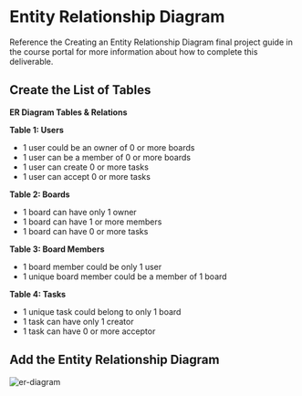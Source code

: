 # Entity Relationship Diagram

Reference the Creating an Entity Relationship Diagram final project guide in the course portal for more information about how to complete this deliverable.

## Create the List of Tables

**ER Diagram Tables & Relations**

**Table 1: Users**
- 1 user could be an owner of 0 or more boards
- 1 user can be a member of 0 or more boards
- 1 user can create 0 or more tasks
- 1 user can accept 0 or more tasks

**Table 2: Boards**
- 1 board can have only 1 owner
- 1 board can have 1 or more members
- 1 board can have 0 or more tasks

**Table 3: Board Members**
- 1 board member could be only 1 user
- 1 unique board member could be a member of 1 board

**Table 4: Tasks**
- 1 unique task could belong to only 1 board
- 1 task can have only 1 creator
- 1 task can have 0 or more acceptor


## Add the Entity Relationship Diagram

<img src="https://github.com/ManyaBondada/web103_finalproject/blob/main/planning/capstone_erd.png" alt="er-diagram">
